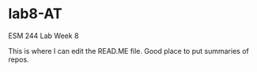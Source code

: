 # lab8-AT
ESM 244 Lab Week 8 

This is where I can edit the READ.ME file. Good place to put summaries of repos.
